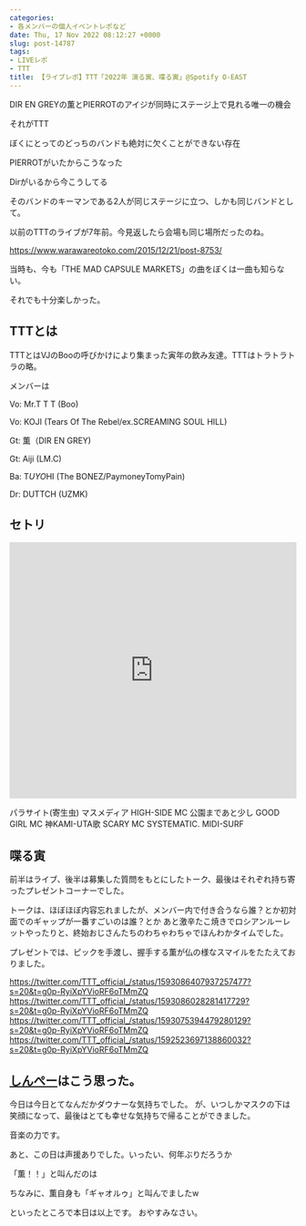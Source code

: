 ```yaml
---
categories:
- 各メンバーの個人イベントレポなど
date: Thu, 17 Nov 2022 08:12:27 +0000
slug: post-14787
tags:
- LIVEレポ
- TTT
title: 【ライブレポ】TTT「2022年 演る寅、喋る寅」@Spotify O-EAST
---
```


DIR EN GREYの薫とPIERROTのアイジが同時にステージ上で見れる唯一の機会

それがTTT

ぼくにとってのどっちのバンドも絶対に欠くことができない存在

PIERROTがいたからこうなった

Dirがいるから今こうしてる

そのバンドのキーマンである2人が同じステージに立つ、しかも同じバンドとして。

以前のTTTのライブが7年前。今見返したら会場も同じ場所だったのね。

https://www.warawareotoko.com/2015/12/21/post-8753/

当時も、今も「THE MAD CAPSULE MARKETS」の曲をぼくは一曲も知らない。

それでも十分楽しかった。

<h2>TTTとは</h2>

TTTとはVJのBooの呼びかけにより集まった寅年の飲み友達。TTTはトラトラトラの略。

メンバーは

Vo: Mr.T T T (Boo)

Vo: KOJI (Tears Of The Rebel/ex.SCREAMING SOUL HILL)

Gt: 薫（DIR EN GREY)

Gt: Aiji (LM.C)

Ba: T$UYO$HI (The BONEZ/PaymoneyTomyPain)

Dr: DUTTCH (UZMK)

<h2>セトリ</h2>
<iframe allow="autoplay *; encrypted-media *; fullscreen *; clipboard-write" frameborder="0" height="450" style="width:100%;max-width:660px;overflow:hidden;background:transparent;" sandbox="allow-forms allow-popups allow-same-origin allow-scripts allow-storage-access-by-user-activation allow-top-navigation-by-user-activation" src="https://embed.music.apple.com/jp/playlist/ttt-2022%E5%B9%B4-%E6%BC%94%E3%82%8B%E5%AF%85-%E5%96%8B%E3%82%8B%E5%AF%85-spotify-o-east/pl.u-XkD04gpUD28ekr"></iframe>

パラサイト(寄生虫)
マスメディア
HIGH-SIDE
MC
公園まであと少し
GOOD GIRL
MC
神KAMI-UTA歌
SCARY
MC
SYSTEMATIC.
MIDI-SURF

<h2>喋る寅</h2>
前半はライブ、後半は募集した質問をもとにしたトーク、最後はそれぞれ持ち寄ったプレゼントコーナーでした。

トークは、ほぼほぼ内容忘れましたが、メンバー内で付き合うなら誰？とか初対面でのギャップが一番すごいのは誰？とか
あと激辛たこ焼きでロシアンルーレットやったりと、終始おじさんたちのわちゃわちゃでほんわかタイムでした。

プレゼントでは、ピックを手渡し、握手する薫が仏の様なスマイルをたたえておりました。

https://twitter.com/TTT_official_/status/1593086407937257477?s=20&t=g0p-RyiXpYVioRF6oTMmZQ
https://twitter.com/TTT_official_/status/1593086028281417729?s=20&t=g0p-RyiXpYVioRF6oTMmZQ
https://twitter.com/TTT_official_/status/1593075394479280129?s=20&t=g0p-RyiXpYVioRF6oTMmZQ
https://twitter.com/TTT_official_/status/1592523697138860032?s=20&t=g0p-RyiXpYVioRF6oTMmZQ

<h2><a href="https://twitter.com/s_s_p_y">しんぺー</a>はこう思った。</h2>
今日は今日とてなんだかダウナーな気持ちでした。
が、いつしかマスクの下は笑顔になって、最後はとても幸せな気持ちで帰ることができました。

音楽の力です。

あと、この日は声援ありでした。いったい、何年ぶりだろうか

「薫！！」と叫んだのは

ちなみに、薫自身も「ギャオルゥ」と叫んでましたw

といったところで本日は以上です。
おやすみなさい。